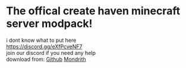 # The offical create haven minecraft server modpack!
i dont know what to put here
<br>https://discord.gg/eXfPcveNF7
<br>join our discord if you need any help
<br>download from: [Github](https://github.com/TheBombGamer/ch/releases/tag/1.0.0) [Mondrith](https://modrinth.com/modpack/create-haven-modpack)
